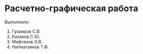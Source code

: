 # Расчетно-графическая работа
Выполнили:
1. Гузаиров С.В.
2. Казаков С.Ю.
3. Мифтахов Э.В.
4. Нигматзянов Т.Ф.
